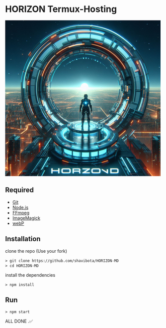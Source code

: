 # HORIZON Termux-Hosting
<img src = "./Horizon-Media/HORZOND-BACK.jpeg" alt = "Horizon_termux_deploy" height = "500" width = "500">

##  Required 

 - [Git](https://git-scm.com/)
 - [Node.js](https://nodejs.org/en/)
 - [FFmpeg](https://ffmpeg.org/download.html)
 - [ImageMagick](https://imagemagick.org/script/download.php)
 - [webP](https://developers.google.com/speed/webp/download)

 ## Installation

 clone the repo (Use your fork)

 ```SH
> git clone https://github.com/shavibota/HORIZON-MD
> cd HORIZON-MD
 ```

install the dependencies 

 ```SH
 > npm install
 ```

 ##  Run

 ```SH
 > npm start
 ```

ALL DONE .✅
